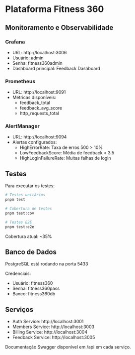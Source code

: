 # Plataforma Fitness 360

## Monitoramento e Observabilidade

### Grafana
- URL: http://localhost:3006
- Usuário: admin
- Senha: fitness360admin
- Dashboard principal: Feedback Dashboard

### Prometheus
- URL: http://localhost:9091
- Métricas disponíveis:
  - feedback_total
  - feedback_avg_score
  - http_requests_total

### AlertManager
- URL: http://localhost:9094
- Alertas configurados:
  - HighErrorRate: Taxa de erros 500 > 10%
  - LowFeedbackScore: Média de feedback < 3.5
  - HighLoginFailureRate: Muitas falhas de login

## Testes

Para executar os testes:

```bash
# Testes unitários
pnpm test

# Cobertura de testes
pnpm test:cov

# Testes E2E
pnpm test:e2e
```

Cobertura atual: ~35%

## Banco de Dados

PostgreSQL está rodando na porta 5433

Credenciais:
- Usuário: fitness360
- Senha: fitness360pass
- Banco: fitness360db

## Serviços

- Auth Service: http://localhost:3001
- Members Service: http://localhost:3003
- Billing Service: http://localhost:3004
- Feedback Service: http://localhost:3005

Documentação Swagger disponível em /api em cada serviço. 